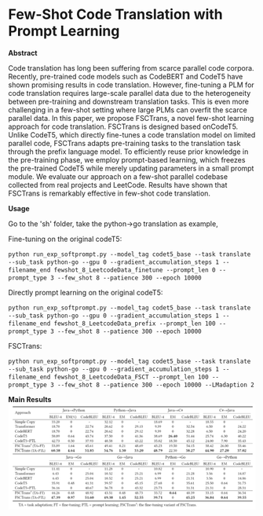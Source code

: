 # Few-Shot Code Translation with Prompt Learning


**Abstract**


Code translation has long been suffering from scarce parallel code corpora. Recently, pre-trained code models such as CodeBERT and CodeT5 have shown promising results in code translation. However, fine-tuning a PLM for code translation requires large-scale parallel data due to the heterogeneity between pre-training and downstream translation tasks. This is even more challenging in a few-shot setting where large PLMs can overfit the scarce parallel data. In this paper, we propose FSCTrans, a novel few-shot learning approach for code translation. FSCTrans is designed based onCodeT5. Unlike CodeT5, which directly fine-tunes a code translation model on limited parallel code, FSCTrans adapts pre-training tasks to the translation task through the prefix language model. To efficiently reuse prior knowledge in the pre-training phase, we employ prompt-based learning, which freezes the pre-trained CodeT5 while merely updating parameters in a small prompt module. We evaluate our approach on a few-shot parallel codebase collected from real projects and LeetCode. Results have shown that FSCTrans is remarkably effective in few-shot code translation.


**Usage**

Go to the 'sh' folder, take the python->go translation as example,


Fine-tuning on the original codeT5:
```
python run_exp_softprompt.py --model_tag codet5_base --task translate --sub_task python-go --gpu 0 --gradient_accumulation_steps 1 --filename_end fewshot_8_LeetcodeData_finetune --prompt_len 0 --prompt_type 3 --few_shot 8 --patience 300 --epoch 10000
```


Directly prompt learning on the original codeT5:
```
python run_exp_softprompt.py --model_tag codet5_base --task translate --sub_task python-go --gpu 0 --gradient_accumulation_steps 1 --filename_end fewshot_8_LeetcodeData_prefix --prompt_len 100 --prompt_type 3 --few_shot 8 --patience 300 --epoch 10000
```


FSCTrans:
```
python run_exp_softprompt.py --model_tag codet5_base --task translate --sub_task python-go --gpu 0 --gradient_accumulation_steps 1 --filename_end fewshot_8_LeetcodeData_FSCT --prompt_len 100 --prompt_type 3 --few_shot 8 --patience 300 --epoch 10000 --LMadaption 2
```



**Main Results**
![Results](results.png)

